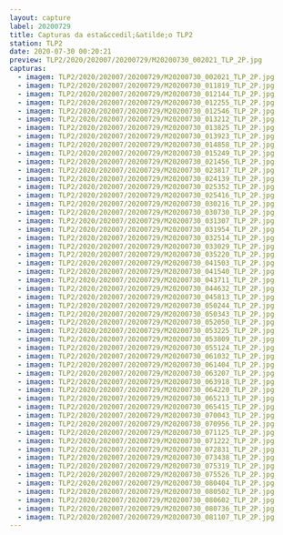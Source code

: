 ```yaml
---
layout: capture
label: 20200729
title: Capturas da esta&ccedil;&atilde;o TLP2
station: TLP2
date: 2020-07-30 00:20:21
preview: TLP2/2020/202007/20200729/M20200730_002021_TLP_2P.jpg
capturas:
  - imagem: TLP2/2020/202007/20200729/M20200730_002021_TLP_2P.jpg
  - imagem: TLP2/2020/202007/20200729/M20200730_011819_TLP_2P.jpg
  - imagem: TLP2/2020/202007/20200729/M20200730_012144_TLP_2P.jpg
  - imagem: TLP2/2020/202007/20200729/M20200730_012255_TLP_2P.jpg
  - imagem: TLP2/2020/202007/20200729/M20200730_012546_TLP_2P.jpg
  - imagem: TLP2/2020/202007/20200729/M20200730_013212_TLP_2P.jpg
  - imagem: TLP2/2020/202007/20200729/M20200730_013825_TLP_2P.jpg
  - imagem: TLP2/2020/202007/20200729/M20200730_013923_TLP_2P.jpg
  - imagem: TLP2/2020/202007/20200729/M20200730_014858_TLP_2P.jpg
  - imagem: TLP2/2020/202007/20200729/M20200730_015249_TLP_2P.jpg
  - imagem: TLP2/2020/202007/20200729/M20200730_021456_TLP_2P.jpg
  - imagem: TLP2/2020/202007/20200729/M20200730_023817_TLP_2P.jpg
  - imagem: TLP2/2020/202007/20200729/M20200730_024139_TLP_2P.jpg
  - imagem: TLP2/2020/202007/20200729/M20200730_025352_TLP_2P.jpg
  - imagem: TLP2/2020/202007/20200729/M20200730_025416_TLP_2P.jpg
  - imagem: TLP2/2020/202007/20200729/M20200730_030216_TLP_2P.jpg
  - imagem: TLP2/2020/202007/20200729/M20200730_030730_TLP_2P.jpg
  - imagem: TLP2/2020/202007/20200729/M20200730_031307_TLP_2P.jpg
  - imagem: TLP2/2020/202007/20200729/M20200730_031954_TLP_2P.jpg
  - imagem: TLP2/2020/202007/20200729/M20200730_032514_TLP_2P.jpg
  - imagem: TLP2/2020/202007/20200729/M20200730_033029_TLP_2P.jpg
  - imagem: TLP2/2020/202007/20200729/M20200730_035220_TLP_2P.jpg
  - imagem: TLP2/2020/202007/20200729/M20200730_041503_TLP_2P.jpg
  - imagem: TLP2/2020/202007/20200729/M20200730_041540_TLP_2P.jpg
  - imagem: TLP2/2020/202007/20200729/M20200730_043711_TLP_2P.jpg
  - imagem: TLP2/2020/202007/20200729/M20200730_044632_TLP_2P.jpg
  - imagem: TLP2/2020/202007/20200729/M20200730_045813_TLP_2P.jpg
  - imagem: TLP2/2020/202007/20200729/M20200730_050244_TLP_2P.jpg
  - imagem: TLP2/2020/202007/20200729/M20200730_050343_TLP_2P.jpg
  - imagem: TLP2/2020/202007/20200729/M20200730_052050_TLP_2P.jpg
  - imagem: TLP2/2020/202007/20200729/M20200730_053225_TLP_2P.jpg
  - imagem: TLP2/2020/202007/20200729/M20200730_053809_TLP_2P.jpg
  - imagem: TLP2/2020/202007/20200729/M20200730_055124_TLP_2P.jpg
  - imagem: TLP2/2020/202007/20200729/M20200730_061032_TLP_2P.jpg
  - imagem: TLP2/2020/202007/20200729/M20200730_061404_TLP_2P.jpg
  - imagem: TLP2/2020/202007/20200729/M20200730_063207_TLP_2P.jpg
  - imagem: TLP2/2020/202007/20200729/M20200730_063918_TLP_2P.jpg
  - imagem: TLP2/2020/202007/20200729/M20200730_064220_TLP_2P.jpg
  - imagem: TLP2/2020/202007/20200729/M20200730_065213_TLP_2P.jpg
  - imagem: TLP2/2020/202007/20200729/M20200730_065415_TLP_2P.jpg
  - imagem: TLP2/2020/202007/20200729/M20200730_070043_TLP_2P.jpg
  - imagem: TLP2/2020/202007/20200729/M20200730_070956_TLP_2P.jpg
  - imagem: TLP2/2020/202007/20200729/M20200730_071125_TLP_2P.jpg
  - imagem: TLP2/2020/202007/20200729/M20200730_071222_TLP_2P.jpg
  - imagem: TLP2/2020/202007/20200729/M20200730_072831_TLP_2P.jpg
  - imagem: TLP2/2020/202007/20200729/M20200730_073438_TLP_2P.jpg
  - imagem: TLP2/2020/202007/20200729/M20200730_075319_TLP_2P.jpg
  - imagem: TLP2/2020/202007/20200729/M20200730_075526_TLP_2P.jpg
  - imagem: TLP2/2020/202007/20200729/M20200730_080404_TLP_2P.jpg
  - imagem: TLP2/2020/202007/20200729/M20200730_080502_TLP_2P.jpg
  - imagem: TLP2/2020/202007/20200729/M20200730_080602_TLP_2P.jpg
  - imagem: TLP2/2020/202007/20200729/M20200730_080736_TLP_2P.jpg
  - imagem: TLP2/2020/202007/20200729/M20200730_081107_TLP_2P.jpg
---
```

